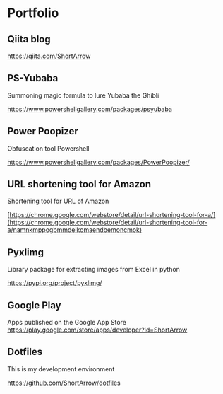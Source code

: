 # Portfolio

## Qiita blog

<https://qiita.com/ShortArrow>

## PS-Yubaba

Summoning magic formula to lure Yubaba the Ghibli

<https://www.powershellgallery.com/packages/psyubaba>

## Power Poopizer

Obfuscation tool Powershell

<https://www.powershellgallery.com/packages/PowerPoopizer/>

## URL shortening tool for Amazon

Shortening tool for URL of Amazon

[https://chrome.google.com/webstore/detail/url-shortening-tool-for-a/](https://chrome.google.com/webstore/detail/url-shortening-tool-for-a/namnkmppogbmmdelkomaendbemoncmok)

## Pyxlimg

Library package for extracting images from Excel in python

<https://pypi.org/project/pyxlimg/>

## Google Play

Apps published on the Google App Store
<https://play.google.com/store/apps/developer?id=ShortArrow>

## Dotfiles

This is my development environment

<https://github.com/ShortArrow/dotfiles>
